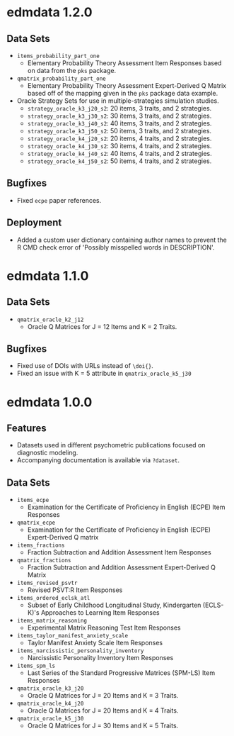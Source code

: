 # edmdata 1.2.0

## Data Sets

- `items_probability_part_one`
  - Elementary Probability Theory Assessment Item Responses based on data
    from the `pks` package.
- `qmatrix_probability_part_one` 
  - Elementary Probability Theory Assessment Expert-Derived Q Matrix based
    off of the mapping given in the `pks` package data example.
- Oracle Strategy Sets for use in multiple-strategies simulation studies.
  - `strategy_oracle_k3_j20_s2`: 20 items, 3 traits, and 2 strategies.
  - `strategy_oracle_k3_j30_s2`: 30 items, 3 traits, and 2 strategies.
  - `strategy_oracle_k3_j40_s2`: 40 items, 3 traits, and 2 strategies.
  - `strategy_oracle_k3_j50_s2`: 50 items, 3 traits, and 2 strategies.
  - `strategy_oracle_k4_j20_s2`: 20 items, 4 traits, and 2 strategies.
  - `strategy_oracle_k4_j30_s2`: 30 items, 4 traits, and 2 strategies.
  - `strategy_oracle_k4_j40_s2`: 40 items, 4 traits, and 2 strategies.
  - `strategy_oracle_k4_j50_s2`: 50 items, 4 traits, and 2 strategies.

## Bugfixes

- Fixed `ecpe` paper references.

## Deployment 

- Added a custom user dictionary containing author names to prevent the 
  R CMD check error of 'Possibly misspelled words in DESCRIPTION'. 

# edmdata 1.1.0

## Data Sets

- `qmatrix_oracle_k2_j12`
  - Oracle Q Matrices for J = 12 Items and K = 2 Traits.

## Bugfixes

- Fixed use of DOIs with URLs instead of `\doi{}`.
- Fixed an issue with K = 5 attribute in `qmatrix_oracle_k5_j30`

# edmdata 1.0.0

## Features

- Datasets used in different psychometric publications focused on 
  diagnostic modeling. 
- Accompanying documentation is available via `?dataset`.

## Data Sets

- `items_ecpe`
  - Examination for the Certificate of Proficiency in English (ECPE) Item Responses
- `qmatrix_ecpe`
  - Examination for the Certificate of Proficiency in English (ECPE) Expert-Derived Q matrix
- `items_fractions`
  - Fraction Subtraction and Addition Assessment Item Responses
- `qmatrix_fractions`
  - Fraction Subtraction and Addition Assessment Expert-Derived Q Matrix
- `items_revised_psvtr`
  - Revised PSVT:R Item Responses
- `items_ordered_eclsk_atl`
  - Subset of Early Childhood Longitudinal Study, Kindergarten (ECLS-K)'s Approaches to Learning Item Responses
- `items_matrix_reasoning`
  - Experimental Matrix Reasoning Test Item Responses
- `items_taylor_manifest_anxiety_scale`
  - Taylor Manifest Anxiety Scale Item Responses
- `items_narcissistic_personality_inventory`
  - Narcissistic Personality Inventory Item Responses
- `items_spm_ls`
  - Last Series of the Standard Progressive Matrices (SPM-LS) Item Responses
- `qmatrix_oracle_k3_j20`
  - Oracle Q Matrices for J = 20 Items and K = 3 Traits.
- `qmatrix_oracle_k4_j20`
  - Oracle Q Matrices for J = 20 Items and K = 4 Traits.
- `qmatrix_oracle_k5_j30`
  - Oracle Q Matrices for J = 30 Items and K = 5 Traits.
